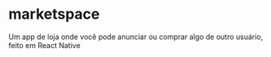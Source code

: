 # marketspace
Um app de loja onde você pode anunciar ou comprar algo de outro usuário, feito em React Native
